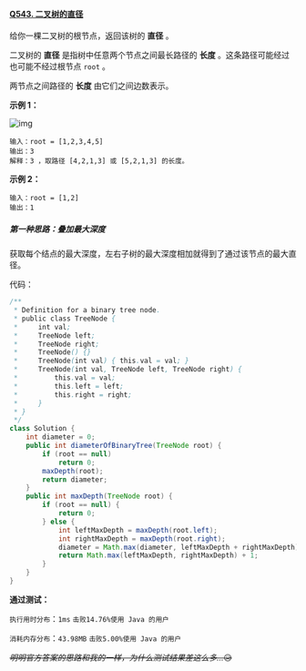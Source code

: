 #### [Q543. 二叉树的直径](https://leetcode.cn/problems/diameter-of-binary-tree/description/?envType=study-plan-v2&envId=top-100-liked)

给你一棵二叉树的根节点，返回该树的 **直径** 。

二叉树的 **直径** 是指树中任意两个节点之间最长路径的 **长度** 。这条路径可能经过也可能不经过根节点 `root` 。

两节点之间路径的 **长度** 由它们之间边数表示。



**示例 1：**

![img](https://assets.leetcode.com/uploads/2021/03/06/diamtree.jpg)

```
输入：root = [1,2,3,4,5]
输出：3
解释：3 ，取路径 [4,2,1,3] 或 [5,2,1,3] 的长度。
```

**示例 2：**

```
输入：root = [1,2]
输出：1
```

 

##### 第一种思路：叠加最大深度

获取每个结点的最大深度，左右子树的最大深度相加就得到了通过该节点的最大直径。

代码：

```java
/**
 * Definition for a binary tree node.
 * public class TreeNode {
 *     int val;
 *     TreeNode left;
 *     TreeNode right;
 *     TreeNode() {}
 *     TreeNode(int val) { this.val = val; }
 *     TreeNode(int val, TreeNode left, TreeNode right) {
 *         this.val = val;
 *         this.left = left;
 *         this.right = right;
 *     }
 * }
 */
class Solution {
    int diameter = 0;
    public int diameterOfBinaryTree(TreeNode root) {
        if (root == null)
            return 0;
        maxDepth(root);
        return diameter;
    }
    public int maxDepth(TreeNode root) {
        if (root == null) {
            return 0;
        } else {
            int leftMaxDepth = maxDepth(root.left);
            int rightMaxDepth = maxDepth(root.right);
            diameter = Math.max(diameter, leftMaxDepth + rightMaxDepth);
            return Math.max(leftMaxDepth, rightMaxDepth) + 1;
        }
    }
}
```

**通过测试：**

`执行用时分布`：`1ms`			`击败14.76%使用 Java 的用户`

`消耗内存分布`：`43.98MB`	`击败5.00%使用 Java 的用户`

~~*明明官方答案的思路和我的一样，为什么测试结果差这么多...*😥~~